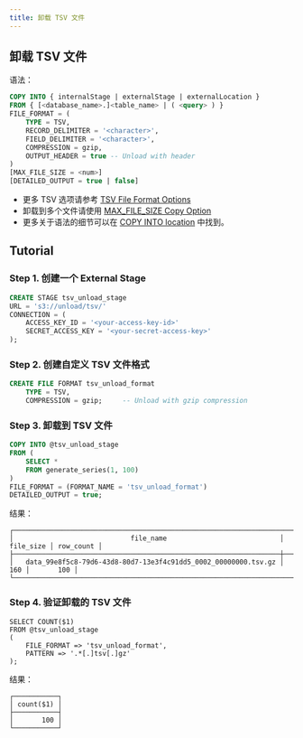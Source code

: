 ```yaml
---
title: 卸载 TSV 文件
---
```


## 卸载 TSV 文件

语法：

```sql
COPY INTO { internalStage | externalStage | externalLocation }
FROM { [<database_name>.]<table_name> | ( <query> ) }
FILE_FORMAT = (
    TYPE = TSV,
    RECORD_DELIMITER = '<character>',
    FIELD_DELIMITER = '<character>',
    COMPRESSION = gzip,
    OUTPUT_HEADER = true -- Unload with header
)
[MAX_FILE_SIZE = <num>]
[DETAILED_OUTPUT = true | false]
```

- 更多 TSV 选项请参考 [TSV File Format Options](/sql/sql-reference/file-format-options#tsv-options)
- 卸载到多个文件请使用 [MAX_FILE_SIZE Copy Option](/sql/sql-commands/dml/dml-copy-into-location#copyoptions)
- 更多关于语法的细节可以在 [COPY INTO location](/sql/sql-commands/dml/dml-copy-into-location) 中找到。

## Tutorial

### Step 1. 创建一个 External Stage

```sql
CREATE STAGE tsv_unload_stage
URL = 's3://unload/tsv/'
CONNECTION = (
    ACCESS_KEY_ID = '<your-access-key-id>'
    SECRET_ACCESS_KEY = '<your-secret-access-key>'
);
```

### Step 2. 创建自定义 TSV 文件格式

```sql
CREATE FILE FORMAT tsv_unload_format
    TYPE = TSV,
    COMPRESSION = gzip;     -- Unload with gzip compression
```

### Step 3. 卸载到 TSV 文件

```sql
COPY INTO @tsv_unload_stage
FROM (
    SELECT *
    FROM generate_series(1, 100)
)
FILE_FORMAT = (FORMAT_NAME = 'tsv_unload_format')
DETAILED_OUTPUT = true;
```

结果：

```text
┌──────────────────────────────────────────────────────────────────────────────────────────┐
│                             file_name                            │ file_size │ row_count │
├──────────────────────────────────────────────────────────────────┼───────────┼───────────┤
│   data_99e8f5c8-79d6-43d8-80d7-13e3f4c91dd5_0002_00000000.tsv.gz │       160 │       100 │
└──────────────────────────────────────────────────────────────────────────────────────────┘
```

### Step 4. 验证卸载的 TSV 文件

```
SELECT COUNT($1)
FROM @tsv_unload_stage
(
    FILE_FORMAT => 'tsv_unload_format',
    PATTERN => '.*[.]tsv[.]gz'
);
```

结果：

```text
┌───────────┐
│ count($1) │
├───────────┤
│       100 │
└───────────┘
```
